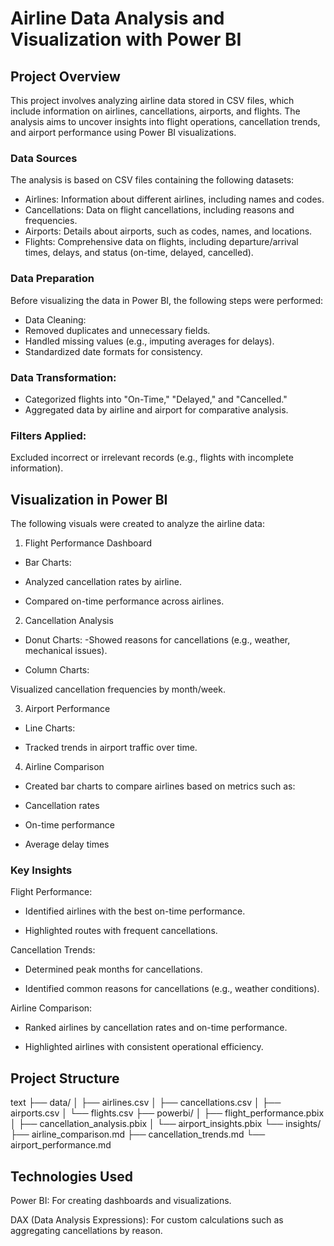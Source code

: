 # Airline Data Analysis and Visualization with Power BI
## Project Overview
This project involves analyzing airline data stored in CSV files, which include information on airlines, cancellations, airports, and flights. The analysis aims to uncover insights into flight operations, cancellation trends, and airport performance using Power BI visualizations.

### Data Sources
The analysis is based on CSV files containing the following datasets:

- Airlines: Information about different airlines, including names and codes.
- Cancellations: Data on flight cancellations, including reasons and frequencies.
- Airports: Details about airports, such as codes, names, and locations.
- Flights: Comprehensive data on flights, including departure/arrival times, delays, and status (on-time, delayed, cancelled).

### Data Preparation
Before visualizing the data in Power BI, the following steps were performed:

- Data Cleaning:
- Removed duplicates and unnecessary fields.
- Handled missing values (e.g., imputing averages for delays).
- Standardized date formats for consistency.

### Data Transformation:

- Categorized flights into "On-Time," "Delayed," and "Cancelled."
- Aggregated data by airline and airport for comparative analysis.

### Filters Applied:

Excluded incorrect or irrelevant records (e.g., flights with incomplete information).

## Visualization in Power BI
The following visuals were created to analyze the airline data:

1. Flight Performance Dashboard

- Bar Charts:

- Analyzed cancellation rates by airline.

- Compared on-time performance across airlines.

2. Cancellation Analysis
- Donut Charts:
-Showed reasons for cancellations (e.g., weather, mechanical issues).

- Column Charts:

Visualized cancellation frequencies by month/week.

3. Airport Performance

- Line Charts:

- Tracked trends in airport traffic over time.

4. Airline Comparison
- Created bar charts to compare airlines based on metrics such as:

- Cancellation rates

- On-time performance

- Average delay times

### Key Insights
Flight Performance:

- Identified airlines with the best on-time performance.

- Highlighted routes with frequent cancellations.

Cancellation Trends:

- Determined peak months for cancellations.

- Identified common reasons for cancellations (e.g., weather conditions).


Airline Comparison:

- Ranked airlines by cancellation rates and on-time performance.

- Highlighted airlines with consistent operational efficiency.

## Project Structure
text
├── data/
│   ├── airlines.csv
│   ├── cancellations.csv
│   ├── airports.csv
│   └── flights.csv
├── powerbi/
│   ├── flight_performance.pbix
│   ├── cancellation_analysis.pbix
│   └── airport_insights.pbix
└── insights/
    ├── airline_comparison.md
    ├── cancellation_trends.md
    └── airport_performance.md
## Technologies Used
Power BI: For creating dashboards and visualizations.

DAX (Data Analysis Expressions): For custom calculations such as aggregating cancellations by reason.
